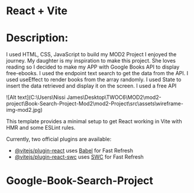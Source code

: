 # React + Vite
# Description:
I used HTML, CSS, JavaScript to build my MOD2 Project
I enjoyed the journey. My daughter is my inspiration to make this project. She loves reading so I decided to make my APP with Google Books API to display free-ebooks.
I used the endpoint text search to get the data from the API.
I used useEffect to render books from the array randomly.
I used State to insert the data retrieved and display it on the screen.
I used a free API 

![Alt text](C:\Users\Nissi James\Desktop\TWOC6\MOD2\mod2-project\Book-Search-Project-Mod2\mod2-Project\src\assets\wireframe-img-mod2.jpg)






This template provides a minimal setup to get React working in Vite with HMR and some ESLint rules.

Currently, two official plugins are available:

- [@vitejs/plugin-react](https://github.com/vitejs/vite-plugin-react/blob/main/packages/plugin-react/README.md) uses [Babel](https://babeljs.io/) for Fast Refresh
- [@vitejs/plugin-react-swc](https://github.com/vitejs/vite-plugin-react-swc) uses [SWC](https://swc.rs/) for Fast Refresh
# Google-Book-Search-Project
